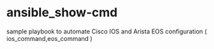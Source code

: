 # ansible_show-cmd

sample playbook to automate Cisco IOS and Arista EOS configuration ( ios_command,eos_command )

